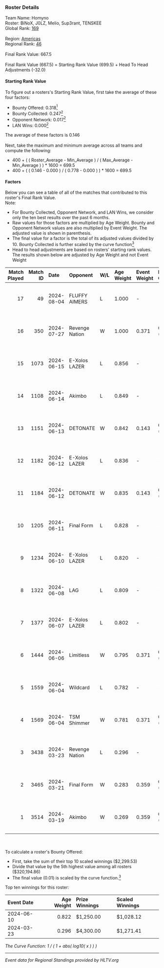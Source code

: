 ### Roster Details<br />
Team Name: Homyno<br />
Roster: BiNoX, J0LZ, Melio, Sup3rant, TENSKEE<br />
Global Rank: [169](../../standings_global_2024_08_06.md)<br />
<br />
Region: [Americas]( ../../standings_americas_2024_08_06.md)<br />
Regional Rank: [46]( ../../standings_americas_2024_08_06.md)<br />
<br />
Final Rank Value:  667.5<br />
<br />
Final Rank Value (667.5) = Starting Rank Value (699.5) + Head To Head Adjustments (-32.0)<br />

#### Starting Rank Value<br />
To figure out a rosters's Starting Rank Value, first take the average of these four factors:<br />
- Bounty Offered: 0.318[<sup>1</sup>](#table2)
- Bounty Collected: 0.247[<sup>2</sup>](#table1)
- Opponent Network: 0.017[<sup>2</sup>](#table1)
- LAN Wins: 0.000[<sup>2</sup>](#table1)

The average of these factors is 0.146<br />
<br />
Next, take the maximum and minimum average across all teams and compute the following:<br />
- 400 + ( ( Roster_Average - Min_Average ) / ( Max_Average - Min_Average ) ) * 1600 = 699.5
- 400 + ( ( 0.146 - 0.000 ) / ( 0.778 - 0.000 ) ) * 1600 = 699.5


#### Factors<br />
Below you can see a table of all of the matches that contributed to this roster's Final Rank Value.<br />
Note:<br />

- For Bounty Collected, Opponent Network, and LAN Wins, we consider only the ten best results over the past 6 months.
- Raw values for those factors are multiplied by Age Weight. Bounty and Opponent Network values are also multiplied by Event Weight. The adjusted value is shown in parenthesis.
- The final value for a factor is the total of its adjusted values divided by 10. Bounty Collected is further scaled by the curve function[<sup>3</sup>](#curveFunction)
- Head to head adjustments are based on rosters' starting rank values. The results shown below are adjusted by Age Weight and not Event Weight
<span id="table1"></span><br />


| Match Played | Match ID | Date       | Opponent       | W/L | Age Weight | Event Weight | Bounty Collected | Opponent Network | LAN Wins  | H2H Adj. | Roster                                |
| -: | -: | :- | :- | :- | :- | :- | :- | :- | :- | -: | :- |
|           17 |       49 | 2024-08-04 | FLUFFY AIMERS  | L   | 1.000      | -            | -                | -                | -         |   -13.34 | BiNoX, J0LZ, Melio, Sup3rant, TENSKEE |
|           16 |      350 | 2024-07-27 | Revenge Nation | W   | 1.000      | 0.371        | 0.006 (0.002)    | 0.097 (0.036)    | 0 (0.000) |    17.16 | BiNoX, Gabie, J0LZ, Melio, TENSKEE    |
|           15 |     1073 | 2024-06-15 | E-Xolos LAZER  | L   | 0.856      | -            | -                | -                | -         |    -9.04 | Gabie, J0LZ, Melio, TENSKEE, YuZ      |
|           14 |     1108 | 2024-06-14 | Akimbo         | L   | 0.849      | -            | -                | -                | -         |    -8.92 | Gabie, J0LZ, Melio, TENSKEE, YuZ      |
|           13 |     1151 | 2024-06-13 | DETONATE       | W   | 0.842      | 0.143        | 0.000 (0.000)    | 0.071 (0.008)    | 0 (0.000) |     8.12 | Gabie, J0LZ, Melio, TENSKEE, YuZ      |
|           12 |     1182 | 2024-06-12 | E-Xolos LAZER  | L   | 0.836      | -            | -                | -                | -         |    -9.27 | Gabie, J0LZ, Melio, TENSKEE, YuZ      |
|           11 |     1184 | 2024-06-12 | DETONATE       | W   | 0.835      | 0.143        | 0.000 (0.000)    | 0.071 (0.008)    | 0 (0.000) |     7.76 | Gabie, J0LZ, Melio, TENSKEE, YuZ      |
|           10 |     1205 | 2024-06-11 | Final Form     | L   | 0.828      | -            | -                | -                | -         |   -14.52 | Gabie, J0LZ, Melio, TENSKEE, YuZ      |
|            9 |     1234 | 2024-06-10 | E-Xolos LAZER  | L   | 0.820      | -            | -                | -                | -         |   -10.24 | Gabie, J0LZ, Melio, TENSKEE, YuZ      |
|            8 |     1322 | 2024-06-08 | LAG            | L   | 0.809      | -            | -                | -                | -         |    -8.34 | Gabie, J0LZ, Melio, TENSKEE, YuZ      |
|            7 |     1377 | 2024-06-07 | E-Xolos LAZER  | L   | 0.802      | -            | -                | -                | -         |   -11.25 | Gabie, J0LZ, Melio, TENSKEE, YuZ      |
|            6 |     1444 | 2024-06-06 | Limitless      | W   | 0.795      | 0.371        | 0.001 (0.000)    | 0.159 (0.047)    | 0 (0.000) |     9.14 | Gabie, J0LZ, Melio, TENSKEE, YuZ      |
|            5 |     1559 | 2024-06-04 | Wildcard       | L   | 0.782      | -            | -                | -                | -         |    -4.83 | Gabie, J0LZ, Melio, TENSKEE, YuZ      |
|            4 |     1569 | 2024-06-04 | TSM Shimmer    | W   | 0.781      | 0.371        | 0.020 (0.006)    | 0.191 (0.055)    | 0 (0.000) |    12.54 | Gabie, J0LZ, Melio, TENSKEE, YuZ      |
|            3 |     3438 | 2024-03-23 | Revenge Nation | L   | 0.296      | -            | -                | -                | -         |    -4.63 | Gabie, J0LZ, Melio, TENSKEE, YuZ      |
|            2 |     3465 | 2024-03-21 | Final Form     | W   | 0.283      | 0.359        | 0.003 (0.000)    | 0.063 (0.006)    | 0 (0.000) |     3.85 | Gabie, J0LZ, Melio, TENSKEE, YuZ      |
|            1 |     3514 | 2024-03-19 | Akimbo         | W   | 0.269      | 0.359        | 0.003 (0.000)    | 0.071 (0.007)    | 0 (0.000) |     3.81 | Gabie, J0LZ, Melio, TENSKEE, YuZ      |

<br />
<span id="table2"></span><br />
To calculate a roster's Bounty Offered:<br />

- First, take the sum of their top 10 scaled winnings ($2,299.53)
- Divide that value by the 5th highest value among all rosters ($320,194.86)
- The final value (0.01) is scaled by the curve function.[<sup>3</sup>](#curveFunction)

Top ten winnings for this roster:<br />

| Event Date | Age Weight | Prize Winnings | Scaled Winnings |
| :- | -: | :- | :- |
| 2024-06-10 |      0.822 | $1,250.00      | $1,028.12       |
| 2024-03-23 |      0.296 | $4,300.00      | $1,271.41       |


<span id="curveFunction"></span>_The Curve Function: 1 / ( 1 + abs( log10( x ) ) )_<br />

---
_Event data for Regional Standings provided by HLTV.org_<br />
